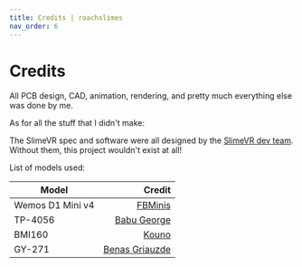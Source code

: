 ```yaml
---
title: Credits | roachslimes
nav_order: 6
---
```


# Credits

All PCB design, CAD, animation, rendering, and pretty much everything else was done by me.

As for all the stuff that I didn't make:

The SlimeVR spec and software were all designed by the [SlimeVR dev team](https://slimevr.dev/). Without them, this project wouldn't exist at all!

List of models used:

| Model | Credit |
|--|--:|
| Wemos D1 Mini v4 | [FBMinis](https://grabcad.com/library/wemos-esp8266-lolin-d1-mini-v4-1) |
| TP-4056 | [Babu George](https://grabcad.com/library/03962a-hw107-lithium-battery-charging-module-1) |
| BMI160 | [Kouno](https://store.kouno.xyz/products/bmi270-breakout-board) |
| GY-271 | [Benas Griauzde](https://grabcad.com/library/gy-271-hmc5883l-triple-3-axis-digital-compass-magnetometer-sensor-module-1) |